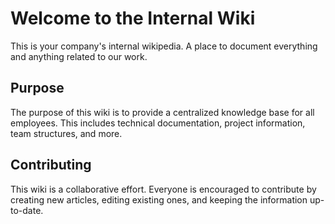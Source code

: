 # Welcome to the Internal Wiki

This is your company's internal wikipedia. A place to document everything and anything related to our work.

## Purpose

The purpose of this wiki is to provide a centralized knowledge base for all employees. This includes technical documentation, project information, team structures, and more.

## Contributing

This wiki is a collaborative effort. Everyone is encouraged to contribute by creating new articles, editing existing ones, and keeping the information up-to-date.
